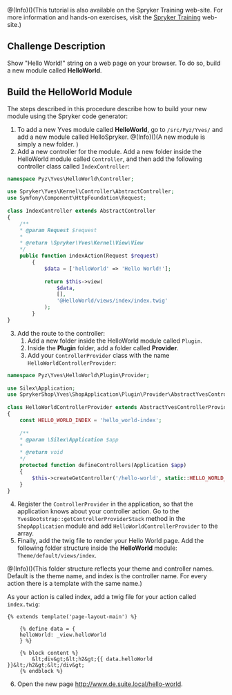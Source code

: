 @(Info)()(This tutorial is also available on the Spryker Training web-site. For more information and hands-on exercises, visit the [Spryker Training](https://training.spryker.com/courses/developer-bootcamp) web-site.)

## Challenge Description
Show "Hello World!" string on a web page on your browser. To do so, build a new module called **HelloWorld**.

## Build the HelloWorld Module
The steps described in this procedure describe how to build your new module using the Spryker code generator:
1. To add a new Yves module called **HelloWorld**, go to `/src/Pyz/Yves/` and add a new module called HelloSpryker.
@(Info)()(A new module is simply a new folder. )
2. Add a new controller for the module. 
Add a new folder inside the HelloWorld module called `Controller`, and then add the following controller class called `IndexController`:

```php
namespace Pyz\Yves\HelloWorld\Controller;
 
use Spryker\Yves\Kernel\Controller\AbstractController;
use Symfony\Component\HttpFoundation\Request;
 
class IndexController extends AbstractController
{
	/**
    * @param Request $request
	*
	* @return \Spryker\Yves\Kernel\View\View
	*/
	public function indexAction(Request $request)
		{
			$data = ['helloWorld' => 'Hello World!'];
 
			return $this->view(
				$data,
				[],
				'@HelloWorld/views/index/index.twig'
			);
		}
}
```

3. Add the route to the controller:
    1. Add a new folder inside the HelloWorld module called `Plugin`.
    2. Inside the **Plugin** folder, add a folder called **Provider**.
    3. Add your `ControllerProvider` class with the name `HelloWorldControllerProvider`:

```php
namespace Pyz\Yves\HelloWorld\Plugin\Provider;
 
use Silex\Application;
use SprykerShop\Yves\ShopApplication\Plugin\Provider\AbstractYvesControllerProvider;
 
class HelloWorldControllerProvider extends AbstractYvesControllerProvider
{
	const HELLO_WORLD_INDEX = 'hello_world-index';
 
	/**
	* @param \Silex\Application $app
	*
	* @return void
	*/
	protected function defineControllers(Application $app)
	{
		$this->createGetController('/hello-world', static::HELLO_WORLD_INDEX, 'HelloWorld', 'Index', 'index');
	}
}
```
4. Register the `ControllerProvider` in the application, so that the application knows about your controller action.
Go to the `YvesBootstrap::getControllerProviderStack` method in the `ShopApplication` module and add `HelloWorldControllerProvider` to the array.
5. Finally, add the twig file to render your Hello World page. Add the following folder structure inside the **HelloWorld** module: `Theme/default/views/index`. 

@(Info)()(This folder structure reflects your theme and controller names. Default is the theme name, and index is the controller name. For every action there is a template with the same name.)

As your action is called index, add a twig file for your action called `index.twig`:

```
{% extends template('page-layout-main') %}
 
	{% define data = {
	helloWorld: _view.helloWorld
	} %}
 
	{% block content %}
		&lt;div&gt;&lt;h2&gt;{{ data.helloWorld }}&lt;/h2&gt;&lt;/div&gt;
	{% endblock %}
```
6. Open the new page http://www.de.suite.local/hello-world.

<!-- Last review date: Jul 20, 2018_ 

[//]: # (by Hussam Hebbo, Anastasija Datsun)